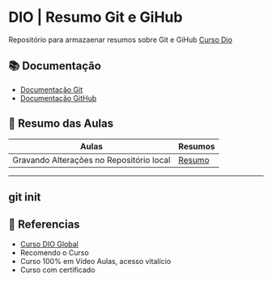 
# DIO | Resumo Git e GiHub

Repositório para armazaenar resumos sobre Git e GiHub
[Curso Dio](https://www.dio.me/)

## 📚 Documentação
- [Documentação Git](https://git-scm.com/docs)
- [Documentação GitHub](https://docs.github.com/pt)

## 💽 Resumo das Aulas
| Aulas | Resumos |
|-------|---------|
 Gravando Alterações no Repositório local | [Resumo](https://web.dio.me/track/suzano-python-developer-2/course/versionamento-de-codigo-com-git-e-github/learning/599dd3dd-d189-474f-a55c-22f37b4472da?autoplay=1)

 ---
git init
 ---

## 🔎 Referencias
- [Curso DIO Global](https://www.dio.me/)
- Recomendo o Curso
- Curso 100% em Vídeo Aulas, acesso vitalício
- Curso com certificado
